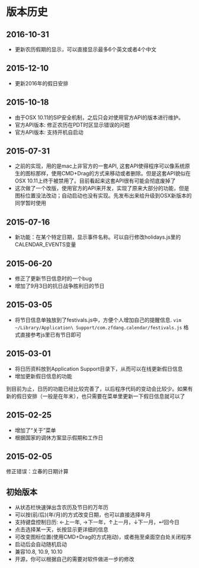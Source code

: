 # 版本历史

## 2016-10-31
* 更新农历假期的显示，可以直接显示最多6个英文或者4个中文

## 2015-12-10
* 更新2016年的假日安排

## 2015-10-18
* 由于OSX 10.11的SIP安全机制，之后只会对使用官方API的版本进行维护。
* 官方API版本: 修正农历在PDT时区显示错误的问题
* 官方API版本: 支持开机自启动

 
## 2015-07-31
* 之前的实现，用的是mac上非官方的一套API, 这套API使得程序可以像系统原生的图标那样，使用CMD+Drag的方式来移动或者删除。但是这套API貌似在OSX 10.11上终于被禁用了。目前看起来这套API很有可能会彻底废掉了
* 这次做了一个改版，使用官方的API来开发，实现了原来大部分的功能，但是图标位置没法改动；自动启动也没有实现。先发布出来给升级到OSX新版本的同学暂时使用

## 2015-07-16
* 新功能：在某个特定日期，显示事件名称。可以自行修改holidays.js里的CALENDAR_EVENTS变量

## 2015-06-20
* 修正了更新节日信息时的一个bug
* 增加了9月3日的抗日战争胜利日的节日

## 2015-03-05
* 将节日信息单独放到了festivals.js中，方便个人增加自己的提醒信息. 
`vim ~/Library/Application\ Support/com.zfdang.calendar/festivals.js`
格式直接参考js里已有节日即可

## 2015-03-01
* 将日历资料放到Application Support目录下，从而可以在线更新假日信息
* 增加更新假日信息的功能

到目前为止，日历的功能已经比较完善了，以后程序代码的变动会比较少。如果有新的假日安排（一般是在年末），也只需要在菜单里更新一下假日信息就可以了

## 2015-02-25
* 增加了“关于”菜单
* 根据国家的调休方案显示假期和工作日

## 2015-02-05
修正错误：立春的日期计算

## 初始版本
* 从状态栏快速弹出含农历及节日的万年历
* 可以按(前/后)(年/月)的方式改变日期，也可以直接选择年月
* 支持键盘控制日历: ←上一年, →下一年，↑上一月，↓下一月，↵回今日
* 点击选择某一天，长按显示更详细的信息
* 可改变图标位置(使用CMD+Drag的方式拖动)，或者拖至桌面空白处关闭程序
* 启动后会自动随机启动
* 兼容10.8, 10.9, 10.10
* 开源，你可以根据自己的需要对软件做进一步的修改